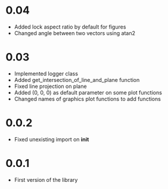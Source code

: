 # 0.04
- Added lock aspect ratio by default for figures
- Changed angle between two vectors using atan2

# 0.03
- Implemented logger class
- Added get_intersection_of_line_and_plane function
- Fixed line projection on plane
- Added (0, 0, 0) as default parameter on some plot functions
- Changed names of graphics plot functions to add functions

# 0.0.2
- Fixed unexisting import on __init__

# 0.0.1
- First version of the library